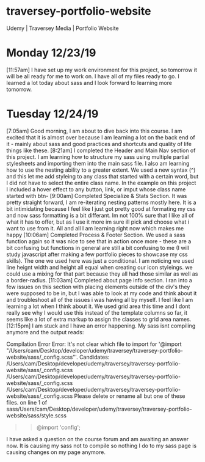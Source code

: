 # traversey-portfolio-website
Udemy | Traversey Media | Portfolio Website

# Monday 12/23/19
[11:57am] 
I have set up my work environment for this project, so tomorrow it will be all ready for me to work on. I have all of my files ready to go. I learned a lot today about sass and I look forward to learning more tomorrow.

# Tuesday 12/24/19
[7:05am]
Good morning, I am about to dive back into this course. I am excited that it is almost over because I am learning a lot on the back end of it - mainly about sass and good practices and shortcuts and quality of life things like these.
[8:21am]
I completed the Header and Main Nav section of this project. I am learning how to structure my sass using multiple partial stylesheets and importing them into the main sass file. I also am learning how to use the nesting ability to a greater extent. We used a new syntax (^) and this let me add styleing to any class that started with a certain word, but I did not have to select the entire class name. In the example on this project I included a hover effect to any button, link, or imput whose class name started with btn- 
[9:00am]
Completed Specialize & Stats Section. It was pretty straight forward, I am re-iterating nesting patterns mostly here. It is a bit intimidating because I feel like I just got pretty good at formating my css and now sass formatting is a bit differant. Im not 100% sure that I like all of what it has to offer, but as I use it more im sure ill pick and choose what i want to use from it. All and all I am learning right now which makes me happy
[10:06am]
Completed Process & Footer Section. We used a sass function again so it was nice to see that in action once more - these are a bit confusing but functions in general are still a bit confusing to me (I will study javascript after making a few portfolio pieces to showcase my css skills). The one we used here was just a conditional. I am noticing we used line heignt width and height all equal when creating our icon styleings. we could use a mixing for that part because they all had those similar as well as a border-radius.
[11:03am]
Completed about page info section. I ran into a few issues on this section with placing elements outside of the div's they were supposed to be in, but I was able to look at my code and think about it and troubleshoot all of the issues i was having all by myself. I feel like I am learning a lot when I think about it. We used grid area this time and I dont really see why I would use this instead of the template columns so far, it seems like a lot of extra markup to assign the classes to grid area names.
[12:15pm]
I am stuck and I have an error happening. My sass isnt compiling anymore and the output reads: 

Compilation Error
Error: It's not clear which file to import for '@import "/Users/cam/Desktop/developer/udemy/traversey/traversey-portfolio-website/sass/_config.scss"'.
       Candidates:
         /Users/cam/Desktop/developer/udemy/traversey/traversey-portfolio-website/sass/_config.scss
         /Users/cam/Desktop/developer/udemy/traversey/traversey-portfolio-website/sass/_config.scss
         /Users/cam/Desktop/developer/udemy/traversey/traversey-portfolio-website/sass/_config.scss
       Please delete or rename all but one of these files.
        on line 1 of sass/Users/cam/Desktop/developer/udemy/traversey/traversey-portfolio-website/sass/style.scss
>> @import 'config';

I have asked a question on the course forum and am awaiting an answer now. It is causing my sass not to compile so nothing I do to my sass page is causing changes on my page anymore.